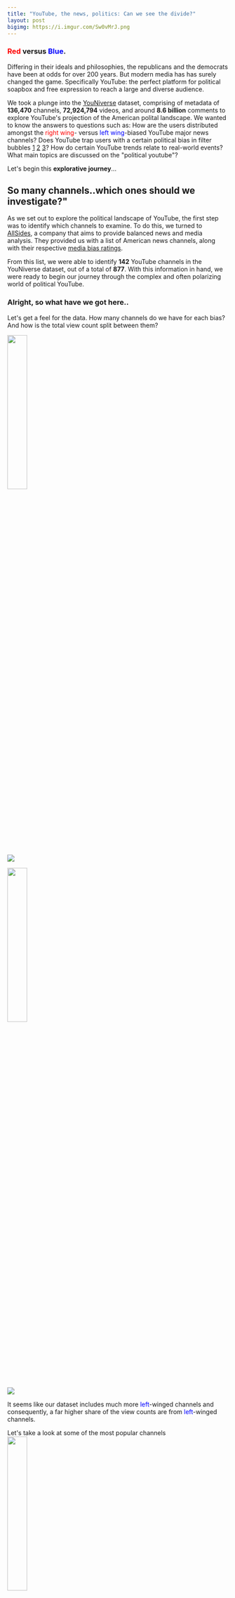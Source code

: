```yaml
---
title: "YouTube, the news, politics: Can we see the divide?"
layout: post
bigimg: https://i.imgur.com/Sw0vMrJ.png
---
```

### <span style="color:red">Red</span> versus <span style="color:Blue">Blue</span>.
Differing in their ideals and philosophies, the republicans and the democrats have been at odds for over 200 years. But modern media has has surely changed the game. Specifically YouTube: the perfect platform for political soapbox and free expression to reach a large and diverse audience.

We took a plunge into the [YouNiverse](https://github.com/epfl-dlab/YouNiverse) dataset, comprising of metadata of **136,470** channels, **72,924,794** videos, and around **8.6 billion** comments to explore YouTube's projection of the American polital landscape. We wanted to know the answers to questions such as: How are the users distributed amongst the <span style="color:red">right wing</span>- versus <span style="color:Blue">left wing</span>-biased YouTube major news channels? Does YouTube trap users with a certain political bias in filter bubbles [1] [2] [3]? How do certain YouTube trends relate to real-world events? What main topics are discussed on the "political youtube"?

Let's begin this **explorative journey**...

[1]: https://www.ncbi.nlm.nih.gov/pmc/articles/PMC7201237/

[2]: https://www.pnas.org/doi/10.1073/pnas.2101967118#con1

[3]: https://www.asc.upenn.edu/news-events/news/cable-news-networks-have-grown-more-polarized-study-finds

## So many channels..which ones should we investigate?"

As we set out to explore the political landscape of YouTube, the first step was to identify which channels to examine. To do this, we turned to [AllSides](https://www.allsides.com/media-bias), a company that aims to provide balanced news and media analysis. They provided us with a list of American news channels, along with their respective [media bias ratings](https://www.allsides.com/media-bias/media-bias-rating-methods).

From this list, we were able to identify **142** YouTube channels in the YouNiverse dataset, out of a total of **877**. With this information in hand, we were ready to begin our journey through the complex and often polarizing world of political YouTube.

### Alright, so what have we got here..

Let's get a feel for the data. How many channels do we have for each bias? And how is the total view count split between them?

<img src="assets/bars_channel_count_by_bias.png" width="30%"/>

![](https://i.imgur.com/4tJc2QG.png)

<img src="assets/bars_share_of_view_count_by_bias.png" width="30%"/>

![](https://i.imgur.com/f2CbMBA.png)

It seems like our dataset includes much more <span style="color:Blue">left</span>-winged channels and consequently, a far higher share of the view counts are from <span style="color:Blue">left</span>-winged channels.

Let's take a look at some of the most popular channels
<img src="assets/bars_view_count_by_channel.png" width="30%"/>

![](https://i.imgur.com/GjpG5hK.jpg)

If we want to compare data about <span style="color:red">right-</span> and <span style="color:Blue">left-</span>winged channels and viewers, then this is going to be a *problem*. Luckily, there is a solution: [propensity score matching](https://en.wikipedia.org/wiki/Propensity_score_matching)! 
>For each channel with a <span style="color:red">right</span> bias, we find a channel on the <span style="color:Blue">left</span> that is as similar as possible in terms of: cumulative views, number of videos and creation date. Since we are only really interested in the extreme-bais cases, we discard channels that are considered center- or mixed-winged.

This leaves us with **62** channels to investigate: **31** <span style="color:red">right</span>-winged and **31** <span style="color:blue">left</span>-winged.


### Do people who watch videos from <span style="color:red">right</span>-winged channels also watch videos from <span style="color:blue">left</span>-winged channels (and vice-versa)?

Ideally, we would like to see exactly which users watched certain videos. Unfortunately this information isn't available. However the YouNiverse dataset does contain data about certain users commenting on certain videos. *We can thus imagine a connection between two channels when a viewer has commented under at least one video from each*. 

It sure would be nice to visualise these connections on some kind of **network diagram** in which
- the number of connections between two channels can be shown by the thickness of their connecting edge
- the size of the nodes are proporional to the cumulative view count of the channels


<img src="assets/graph_channel_full.png" width="90%"/>

**image not showing**


Nice! As we expect, <span style="color:blue">left</span>-winged channels dominate. Also, channels with higher cumulative view counts seem to have more connections..this makes sense.

Now that we have an idea of what this network looks like, let's get a bit more technical with it for a deeper understanding:

### Node degree distrubution

The **node degree** is the number of unique connections it has to other nodes. Let's see a histogram of this measure over the network:

<img src="assets/hist_node_degree.png" width="30%"/>

![](https://i.imgur.com/9XiH2J2.png)

It seems like we have many more channels that have many unique connections than channels who have less unique connections. The density measure of the graph is **0.89** and thus *nearly **90%** of all possible connections exist.*

Let's have a look at a distribution of the *number of total connections* - or in other words, edge weights. 

<img src="assets/hists_weight_distribution.png" width="50%"/>

![](https://i.imgur.com/i9UldcU.png)

It seems that although many channels are connected to many other channels, the number of connections between channels are often small. For example in the network graph above, the connection between "CNN" and "FOX" is much stronger than the connection between "The Economist" and the "Orlando Sentinal".

Now that we know this, it feels important to see the distribtuion of edge weights **for each node**.

<img src="assets/bars_edge_weights.png" width="50%"/>

![](https://i.imgur.com/5qzEGp1.png)

Unlike many real-world-networks, there are few weakly linked channels, a peak of channels centered roughly around the mean and few very well-connected channels.

## Are viewers stuck in filter bubbles?

filter bubble
*noun*
>"a situation in which an internet user encounters only information and opinions that conform to and reinforce their own beliefs, caused by algorithms that personalize an individual’s online experience."
*~Oxford Languages dictionary*

### Homophily
To investigate this question, let's use the measure of **homophily**, *which describes a node's similarity to the nodes to which it is connected*.
Specifically, we define a measure of "weighted homophily":
$$
\text{weighted homophily of node } i = \frac{\sum \text{connection weight to node of same bias}}{\sum\text{connection weight}}
$$

<img src="assets/bars_weighted_homophily_matched.png" width="30%"/>

![](https://i.imgur.com/RUtU4t2.png)

This suggests that <span style="color:red">right</span>-winged channels are more connected to other <span style="color:red">right</span>-winged channels than <span style="color:blue">left</span>-winged channels are connected to other <span style="color:blue">left</span>-winged channels! Can we say that viewers who watch <span style="color:red">right</span>-winged channels are stuck in a filter bubble? We were not quite convinced yet. Let's plot this same concept in a different way. How about for each channel, we show the number of unique connections to channels of the *same* bias versus the number of unique connections to channels of the *opposite* bias?

![](https://i.imgur.com/NenXQ4M.png)

Here we can see the same phenomenon. 

### Let's look more closely at the comments data

We have **18 million** comment authors in our dataset. The distribution of the number of comments for each of these authors is **extremely heavy tailed**.

<img src="assets/authors_comments.png" width="30%"/>

![](https://i.imgur.com/azdJlT4.png)

What about the distribution of the number of comments over the different biases?

<img src="assets/comments_by_bias.png" width="30%"/>

![](https://i.imgur.com/dybo3MB.png)

We want to see a distribution of the general bias of each comment author as this would give us a finer-grained insight about possible filter bubbles. In this study, we don't have access to the viewing history of individual users, but it is reasonable to assume that if a user comments on a video, they are *interested* in that video. If a user comments on a video with a certain bias, they are likely to share that same bias. 
We assigned a **score** to each comment author based on the bias of the videos on which they commented:
- videos with a <span style="color:blue">left</span>-winged bias were given a score of **-1**
- videos with a <span style="color:red">right</span>-winged bias were given a score of **+1**.

For example, a commenter with a score of **-400** has left **400** more comments on <span style="color:blue">left</span>-winged channels than on any other political channels. In other words, we consider this person to be <span style="color:blue">left</span>-wing biased . Similarly, a commenter with a score of 0 is considered to be unbiased.

<img src="assets/authors_bias_sum_by_author.png" width="30%"/>

![](https://i.imgur.com/l05Hl20.png) 

The result: a clear **bimodal** distribution! Our research suggests that the "filter bubble" effect is present. The distribution of commenters appears to be influenced by two distinct groups or "personas" - "democrats" and "republicans" - with one biased towards the <span style="color:blue">left</span> and the other towards the <span style="color:red">right</span>.


We also analyzed the commenter bias based on the **videos** on which the commenters commented, expressed as a ratio of <span style="color:blue">left</span>-wing to <span style="color:red">right</span>-wing videos. Here, each commenter was assigned a score based on this ratio: 
- a score of 0.0 indicates that only <span style="color:blue">left</span>-wing videos were watched
- a score of 1.0 indicates that only <span style="color:red">right</span>-wing videos were watched
- a score of 0.5 indicates that an equal number of each were watched. 

This allows us to see the direction of users' preferences, without considering the magnitude of their bias.

<img src="assets/authors_bias_ratio.png" width="30%"/>

![](https://i.imgur.com/KZ3ARDM.png) 

The result is striking, the filter bubble effect is even more pronounced when disregarding the magnitude of commenters' biases. Consistent with our previous result, the effect is greater for commenters on the right.

### So what news is hot and what news is not?

We know that the news channels report, well, *news*.. but the question is: what news do they focus on and how are these topis distributed between the <span style="color:blue">left</span>-wing and <span style="color:red">right</span>-wing biases?

We could think of a very useful tool to help us answer the first part of the question: [Latent Dirichelet Allocation (LDA)!](https://en.wikipedia.org/wiki/Latent_Dirichlet_allocation). After some natural language processing such as 
1. removing stopwords and punctuation
2. lemmatisation
3. constructing bigrams,

**the video titles** would give a good indication of the general video topic. These processed documents were then deconvoluting into a topic space of **20 topics**, with the most *meaningful* ones being handpicked out afterwards. Let's see the most common words in the selected topics:

![](https://i.imgur.com/OXJvFNJ.png)
It seems as though the news channels speak a lot about **politicians** themselves (Barack Obama and Hillary Clinton), North Korea, the stock market, Brexit and violence at schools..but *by far*, the topic with the the most heavy tailed word distribution is...
![](https://i.imgur.com/zqp7h8l.png)
Considering the time in which this data reflects (the beginning of YouTube until 2019), this does not seem surprising to us. Here you can see that the single word "Trump" captured over **20 %** of this topic space!
![](https://i.imgur.com/QfnYeC5.png)

Now we are in a position to answer the second part of our topic-based question, which is: how are these topis distributed between the <span style="color:blue">left</span>-wing and <span style="color:red">right</span>-wing biases?

First, we used an advanced Machine-Learning model which is the [Twitter-roBERTa-base model for sentiment analysis](https://huggingface.co/cardiffnlp/twitter-roberta-base-sentiment). Using this on the titles, we get a score indicating the extent to which each is talking about its topic in a positive or negative light. For some of the most prevalent words found in the topics discussed above, we calculated the **mean sentiment scores** for <span style="color:blue">left</span>-wing and <span style="color:red">right</span>-wing channels.
<img src="assets/bars_sentiment_for_key_words.png" width="30%"/>

![](https://i.imgur.com/ORrCpD4.png)

Here, the green and red bars indicate **relative difference in sentiment**. It seems like when considering all the titles, <span style="color:red">right</span>-wing channels tend to show a more negative sentiment compared to <span style="color:blue">left</span>-wing channels. Interestingly, the sentiment trend for "Trump" shows greater positivity in <span style="color:red">right</span>-wing channels and the sentiment trend for "Obama" shows greater positivity in <span style="color:blue">left</span>-wing channels! This makes sense since Barack Obama is indeed part of the Democratic party, while Donald Trump is part of the Republican party.

## The political YouTube landscape: how closely does it mimic reality?

As we entered into the world of political YouTube, we couldn't help but wonder - how tight is its **time-correlation** to the real world of politics? Furthermore..can YouTube **influence** public opinion, or can we infer public opinion by looking at YouTube data?

Considering that Donald Trump is such a hot topic, we compiled a **timeline** of video sentiment scores mentioning Donald Trump from the beginning of his time in office and compared them to the average weekly favorability of Trump based on polls (source?).

![](https://i.imgur.com/IcFngx5.png)

From the plot, a definite correlation between the two timeseries can be seen! They share a Pearson correlation coefficient of 0.225 with a P-value of just 0.0023. It is clear that the data from the YouTube video title sentiment lags behind the data from the polls..intuitively this suggests that the YouTube video title sentiment is more dependent on the state of the polls rather than the other way around.

Running the same analysis seperately for <span style="color:red">right</span>-wing and <span style="color:blue">left</span>-wing channels reveals that <span style="color:red">right</span>-wing media had a higher correlation with a significantly smaller p-value as compared to <span style="color:blue">left</span>-wing media:
- Pearson correlation for <span style="color:red">right</span>-wing media: 0.35, P-value = 0.000025
- Pearson correlation for <span style="color:blue">left</span>-wing media: 0.17 P-value: 0.048

Our analysis shows there is a relationship between video sentiment and favorability, but the direction and strength of this relationship can vary.

## So what's the verdict?

That was a lot of information from a lot of data. Let's try pick out the most **notable findings** from the data which we have explored:

- Many channels have **many unique** channel connections in that they sharing common commenters on their videos with many other channels.
- Many connections between channels are **not strong**, in that they do not share a high number of commenters.
- Viewers who watch <span style="color:red">right</span>-wing channels are **more likely** to watch videos from the same bias than viewers who watch videos from <span style="color:blue">left</span>-wing channels channels, implying a *stronger filter bubble for <span style="color:red">right</span>-wing viewers*.
- Hot topics among the news channels include: Donald Trump, Barack Obama, Hillary Clinton, North Korea, the stock market, Brexit and school shootings.
- The sentiment trend for "Trump" shows greater positivity in <span style="color:red">right</span>-wing channels and the sentiment trend for "Obama" shows greater positivity in <span style="color:blue">left</span>-wing channels.
- There is a correlation between the timelines of title sentiment scores mentioning Donald Trump from the beginning of his time in office compared to the average weekly favorability of Trump based on polls, although the title sentiment score signal lags behind.

There is still so much more to explore, and we have **so** many more questions..but let us heed the words of Donald Trump:

>"In the end, you're measured not by how much you undertake but by what you finally accomplish."

And thus concludes this **data story**!
